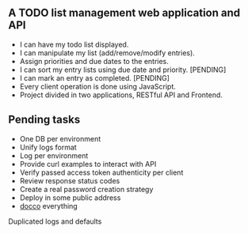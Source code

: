 ## A TODO list management web application and API

- I can have my todo list displayed.
- I can manipulate my list (add/remove/modify entries).
- Assign priorities and due dates to the entries.
- I can sort my entry lists using due date and priority. [PENDING]
- I can mark an entry as completed.                      [PENDING]
- Every client operation is done using JavaScript.
- Project divided in two applications, RESTful API and Frontend.

## Pending tasks
- One DB per environment
- Unify logs format
- Log per environment
- Provide curl examples to interact with API
- Verify passed access token authenticity per client
- Review response status codes
- Create a real password creation strategy
- Deploy in some public address
- [docco](http://jashkenas.github.io/docco/) everything


Duplicated logs and defaults
